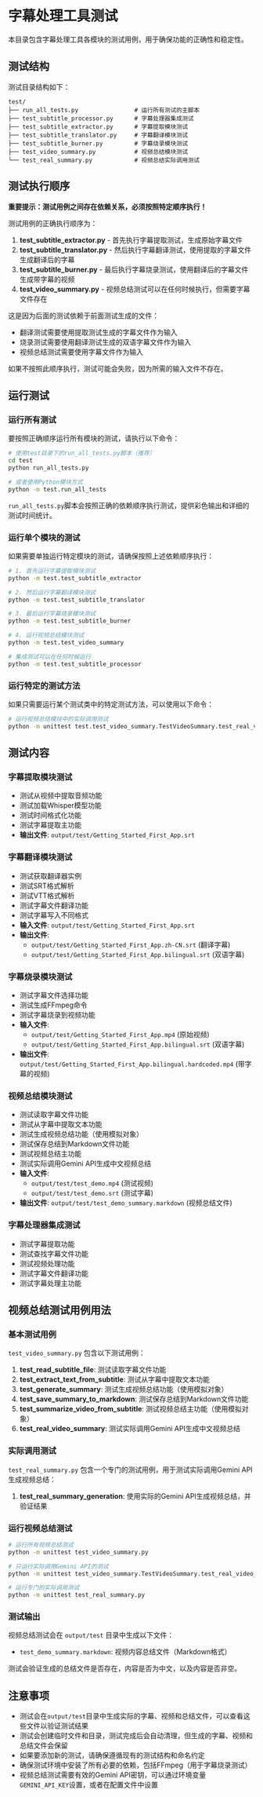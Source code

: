 # 字幕处理工具测试

本目录包含字幕处理工具各模块的测试用例，用于确保功能的正确性和稳定性。

## 测试结构

测试目录结构如下：

```
test/
├── run_all_tests.py                # 运行所有测试的主脚本
├── test_subtitle_processor.py      # 字幕处理器集成测试
├── test_subtitle_extractor.py      # 字幕提取模块测试
├── test_subtitle_translator.py     # 字幕翻译模块测试
├── test_subtitle_burner.py         # 字幕烧录模块测试
├── test_video_summary.py           # 视频总结模块测试
└── test_real_summary.py            # 视频总结实际调用测试
```

## 测试执行顺序

**重要提示：测试用例之间存在依赖关系，必须按照特定顺序执行！**

测试用例的正确执行顺序为：

1. **test_subtitle_extractor.py** - 首先执行字幕提取测试，生成原始字幕文件
2. **test_subtitle_translator.py** - 然后执行字幕翻译测试，使用提取的字幕文件生成翻译后的字幕
3. **test_subtitle_burner.py** - 最后执行字幕烧录测试，使用翻译后的字幕文件生成带字幕的视频
4. **test_video_summary.py** - 视频总结测试可以在任何时候执行，但需要字幕文件存在

这是因为后面的测试依赖于前面测试生成的文件：
- 翻译测试需要使用提取测试生成的字幕文件作为输入
- 烧录测试需要使用翻译测试生成的双语字幕文件作为输入
- 视频总结测试需要使用字幕文件作为输入

如果不按照此顺序执行，测试可能会失败，因为所需的输入文件不存在。

## 运行测试

### 运行所有测试

要按照正确顺序运行所有模块的测试，请执行以下命令：

```bash
# 使用test目录下的run_all_tests.py脚本（推荐）
cd test
python run_all_tests.py

# 或者使用Python模块方式
python -m test.run_all_tests
```

`run_all_tests.py`脚本会按照正确的依赖顺序执行测试，提供彩色输出和详细的测试时间统计。

### 运行单个模块的测试

如果需要单独运行特定模块的测试，请确保按照上述依赖顺序执行：

```bash
# 1. 首先运行字幕提取模块测试
python -m test.test_subtitle_extractor

# 2. 然后运行字幕翻译模块测试
python -m test.test_subtitle_translator

# 3. 最后运行字幕烧录模块测试
python -m test.test_subtitle_burner

# 4. 运行视频总结模块测试
python -m test.test_video_summary

# 集成测试可以在任何时候运行
python -m test.test_subtitle_processor
```

### 运行特定的测试方法

如果只需要运行某个测试类中的特定测试方法，可以使用以下命令：

```bash
# 运行视频总结模块中的实际调用测试
python -m unittest test.test_video_summary.TestVideoSummary.test_real_video_summary
```

## 测试内容

### 字幕提取模块测试

- 测试从视频中提取音频功能
- 测试加载Whisper模型功能
- 测试时间格式化功能
- 测试字幕提取主功能
- **输出文件**: `output/test/Getting_Started_First_App.srt`

### 字幕翻译模块测试

- 测试获取翻译器实例
- 测试SRT格式解析
- 测试VTT格式解析
- 测试字幕文件翻译功能
- 测试字幕写入不同格式
- **输入文件**: `output/test/Getting_Started_First_App.srt`
- **输出文件**:
  - `output/test/Getting_Started_First_App.zh-CN.srt` (翻译字幕)
  - `output/test/Getting_Started_First_App.bilingual.srt` (双语字幕)

### 字幕烧录模块测试

- 测试字幕文件选择功能
- 测试生成FFmpeg命令
- 测试字幕烧录到视频功能
- **输入文件**:
  - `output/test/Getting_Started_First_App.mp4` (原始视频)
  - `output/test/Getting_Started_First_App.bilingual.srt` (双语字幕)
- **输出文件**: `output/test/Getting_Started_First_App.bilingual.hardcoded.mp4` (带字幕的视频)

### 视频总结模块测试

- 测试读取字幕文件功能
- 测试从字幕中提取文本功能
- 测试生成视频总结功能（使用模拟对象）
- 测试保存总结到Markdown文件功能
- 测试视频总结主功能
- 测试实际调用Gemini API生成中文视频总结
- **输入文件**:
  - `output/test/test_demo.mp4` (测试视频)
  - `output/test/test_demo.srt` (测试字幕)
- **输出文件**: `output/test/test_demo_summary.markdown` (视频总结文件)

### 字幕处理器集成测试

- 测试字幕提取功能
- 测试查找字幕文件功能
- 测试视频处理功能
- 测试字幕文件翻译功能
- 测试字幕处理主功能

## 视频总结测试用例用法

### 基本测试用例

`test_video_summary.py` 包含以下测试用例：

1. **test_read_subtitle_file**: 测试读取字幕文件功能
2. **test_extract_text_from_subtitle**: 测试从字幕中提取文本功能
3. **test_generate_summary**: 测试生成视频总结功能（使用模拟对象）
4. **test_save_summary_to_markdown**: 测试保存总结到Markdown文件功能
5. **test_summarize_video_from_subtitle**: 测试视频总结主功能（使用模拟对象）
6. **test_real_video_summary**: 测试实际调用Gemini API生成中文视频总结

### 实际调用测试

`test_real_summary.py` 包含一个专门的测试用例，用于测试实际调用Gemini API生成视频总结：

1. **test_real_summary_generation**: 使用实际的Gemini API生成视频总结，并验证结果

### 运行视频总结测试

```bash
# 运行所有视频总结测试
python -m unittest test_video_summary.py

# 只运行实际调用Gemini API的测试
python -m unittest test_video_summary.TestVideoSummary.test_real_video_summary

# 运行专门的实际调用测试
python -m unittest test_real_summary.py
```

### 测试输出

视频总结测试会在 `output/test` 目录中生成以下文件：

- `test_demo_summary.markdown`: 视频内容总结文件（Markdown格式）

测试会验证生成的总结文件是否存在，内容是否为中文，以及内容是否非空。

## 注意事项

- 测试会在`output/test`目录中生成实际的字幕、视频和总结文件，可以查看这些文件以验证测试结果
- 测试会创建临时文件和目录，测试完成后会自动清理，但生成的字幕、视频和总结文件会保留
- 如果要添加新的测试，请确保遵循现有的测试结构和命名约定
- 确保测试环境中安装了所有必要的依赖，包括FFmpeg（用于字幕烧录测试）
- 视频总结测试需要有效的Gemini API密钥，可以通过环境变量`GEMINI_API_KEY`设置，或者在配置文件中设置